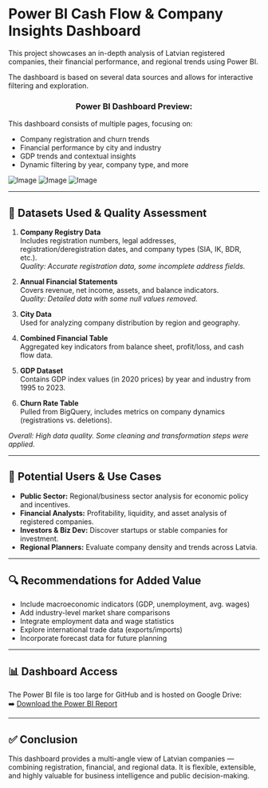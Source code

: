 # Power BI Cash Flow & Company Insights Dashboard

This project showcases an in-depth analysis of Latvian registered companies, their financial performance, and regional trends using Power BI.

The dashboard is based on several data sources and allows for interactive filtering and exploration.

<h3 align="center">Power BI Dashboard Preview:</h3>

This dashboard consists of multiple pages, focusing on:

- Company registration and churn trends
- Financial performance by city and industry
- GDP trends and contextual insights
- Dynamic filtering by year, company type, and more

![Image](https://github.com/user-attachments/assets/1a016f1f-9d1d-4a9f-8a5b-2b44bb982722)
![Image](https://github.com/user-attachments/assets/89271cfd-f57d-49e1-abd3-df0afb6105a2)
![Image](https://github.com/user-attachments/assets/b1e7a3cb-ac25-49f6-9735-3acdef0389f3)

---

## 📁 Datasets Used & Quality Assessment

1. **Company Registry Data**  
   Includes registration numbers, legal addresses, registration/deregistration dates, and company types (SIA, IK, BDR, etc.).  
   _Quality: Accurate registration data, some incomplete address fields._

2. **Annual Financial Statements**  
   Covers revenue, net income, assets, and balance indicators.  
   _Quality: Detailed data with some null values removed._

3. **City Data**  
   Used for analyzing company distribution by region and geography.

4. **Combined Financial Table**  
   Aggregated key indicators from balance sheet, profit/loss, and cash flow data.

5. **GDP Dataset**  
   Contains GDP index values (in 2020 prices) by year and industry from 1995 to 2023.

6. **Churn Rate Table**  
   Pulled from BigQuery, includes metrics on company dynamics (registrations vs. deletions).

_Overall: High data quality. Some cleaning and transformation steps were applied._

---

## 🧠 Potential Users & Use Cases

- **Public Sector:** Regional/business sector analysis for economic policy and incentives.
- **Financial Analysts:** Profitability, liquidity, and asset analysis of registered companies.
- **Investors & Biz Dev:** Discover startups or stable companies for investment.
- **Regional Planners:** Evaluate company density and trends across Latvia.

---

## 🔍 Recommendations for Added Value

- Include macroeconomic indicators (GDP, unemployment, avg. wages)
- Add industry-level market share comparisons
- Integrate employment data and wage statistics
- Explore international trade data (exports/imports)
- Incorporate forecast data for future planning

---

## 📊 Dashboard Access

The Power BI file is too large for GitHub and is hosted on Google Drive:  
➡️ [Download the Power BI Report](https://drive.google.com/file/d/1SiYxlUNPUkb-xQsB3eKxcpXcQ4jH5d_Z/view?usp=drive_link)

---

## ✅ Conclusion

This dashboard provides a multi-angle view of Latvian companies — combining registration, financial, and regional data. It is flexible, extensible, and highly valuable for business intelligence and public decision-making.
